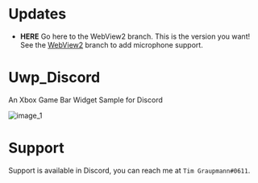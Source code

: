 # Updates

* **HERE** Go here to the WebView2 branch. This is the version you want! See the [WebView2](https://github.com/tgraupmann/Uwp_Discord/tree/WebView2) branch to add microphone support.

# Uwp_Discord
An Xbox Game Bar Widget Sample for Discord

![image_1](images/image_1.png)

# Support

Support is available in Discord, you can reach me at `Tim Graupmann#0611`.
